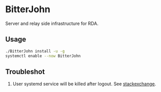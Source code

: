 # BitterJohn
Server and relay side infrastructure for RDA.

## Usage

```bash
./BitterJohn install -u -g
systemctl enable --now BitterJohn
```

## Troubleshot

1. User systemd service will be killed after logout. See [stackexchange](https://unix.stackexchange.com/questions/521538/system-service-running-as-user-is-terminated-on-logout).
